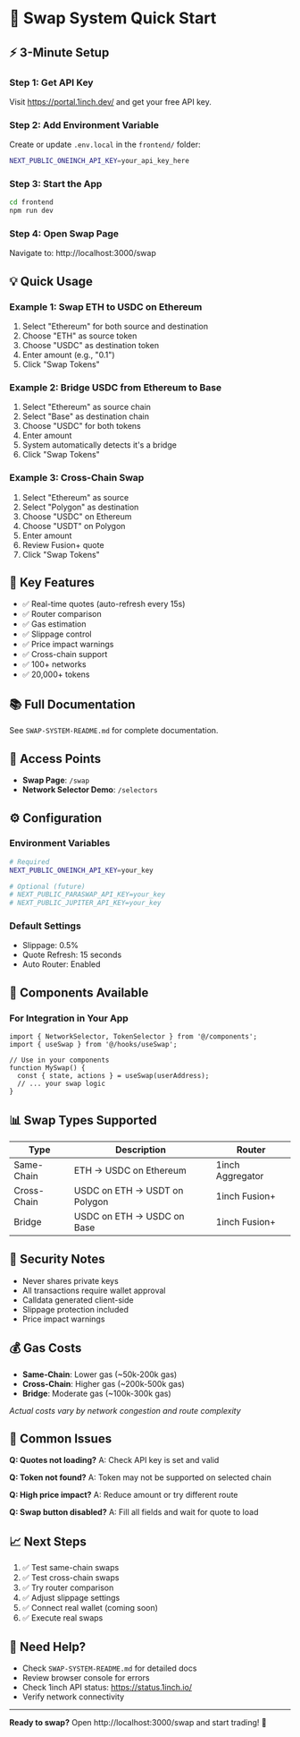 # 🚀 Swap System Quick Start

## ⚡ 3-Minute Setup

### Step 1: Get API Key
Visit https://portal.1inch.dev/ and get your free API key.

### Step 2: Add Environment Variable
Create or update `.env.local` in the `frontend/` folder:
```bash
NEXT_PUBLIC_ONEINCH_API_KEY=your_api_key_here
```

### Step 3: Start the App
```bash
cd frontend
npm run dev
```

### Step 4: Open Swap Page
Navigate to: http://localhost:3000/swap

## 💡 Quick Usage

### Example 1: Swap ETH to USDC on Ethereum
1. Select "Ethereum" for both source and destination
2. Choose "ETH" as source token
3. Choose "USDC" as destination token
4. Enter amount (e.g., "0.1")
5. Click "Swap Tokens"

### Example 2: Bridge USDC from Ethereum to Base
1. Select "Ethereum" as source chain
2. Select "Base" as destination chain
3. Choose "USDC" for both tokens
4. Enter amount
5. System automatically detects it's a bridge
6. Click "Swap Tokens"

### Example 3: Cross-Chain Swap
1. Select "Ethereum" as source
2. Select "Polygon" as destination
3. Choose "USDC" on Ethereum
4. Choose "USDT" on Polygon
5. Enter amount
6. Review Fusion+ quote
7. Click "Swap Tokens"

## 🎯 Key Features

- ✅ Real-time quotes (auto-refresh every 15s)
- ✅ Router comparison
- ✅ Gas estimation
- ✅ Slippage control
- ✅ Price impact warnings
- ✅ Cross-chain support
- ✅ 100+ networks
- ✅ 20,000+ tokens

## 📚 Full Documentation

See `SWAP-SYSTEM-README.md` for complete documentation.

## 🔗 Access Points

- **Swap Page**: `/swap`
- **Network Selector Demo**: `/selectors`

## ⚙️ Configuration

### Environment Variables
```bash
# Required
NEXT_PUBLIC_ONEINCH_API_KEY=your_key

# Optional (future)
# NEXT_PUBLIC_PARASWAP_API_KEY=your_key
# NEXT_PUBLIC_JUPITER_API_KEY=your_key
```

### Default Settings
- Slippage: 0.5%
- Quote Refresh: 15 seconds
- Auto Router: Enabled

## 🎨 Components Available

### For Integration in Your App
```tsx
import { NetworkSelector, TokenSelector } from '@/components';
import { useSwap } from '@/hooks/useSwap';

// Use in your components
function MySwap() {
  const { state, actions } = useSwap(userAddress);
  // ... your swap logic
}
```

## 📊 Swap Types Supported

| Type | Description | Router |
|------|-------------|--------|
| Same-Chain | ETH → USDC on Ethereum | 1inch Aggregator |
| Cross-Chain | USDC on ETH → USDT on Polygon | 1inch Fusion+ |
| Bridge | USDC on ETH → USDC on Base | 1inch Fusion+ |

## 🔐 Security Notes

- Never shares private keys
- All transactions require wallet approval
- Calldata generated client-side
- Slippage protection included
- Price impact warnings

## 💰 Gas Costs

- **Same-Chain**: Lower gas (~50k-200k gas)
- **Cross-Chain**: Higher gas (~200k-500k gas)
- **Bridge**: Moderate gas (~100k-300k gas)

*Actual costs vary by network congestion and route complexity*

## 🐛 Common Issues

**Q: Quotes not loading?**
A: Check API key is set and valid

**Q: Token not found?**
A: Token may not be supported on selected chain

**Q: High price impact?**
A: Reduce amount or try different route

**Q: Swap button disabled?**
A: Fill all fields and wait for quote to load

## 📈 Next Steps

1. ✅ Test same-chain swaps
2. ✅ Test cross-chain swaps
3. ✅ Try router comparison
4. ✅ Adjust slippage settings
5. ✅ Connect real wallet (coming soon)
6. ✅ Execute real swaps

## 🤝 Need Help?

- Check `SWAP-SYSTEM-README.md` for detailed docs
- Review browser console for errors
- Check 1inch API status: https://status.1inch.io/
- Verify network connectivity

---

**Ready to swap?** Open http://localhost:3000/swap and start trading! 🚀

